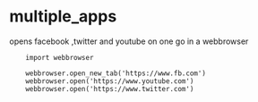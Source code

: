 # multiple_apps
opens facebook ,twitter and youtube on one go in a webbrowser
        
        import webbrowser

        webbrowser.open_new_tab('https://www.fb.com')
        webbrowser.open('https://www.youtube.com')
        webbrowser.open('https://www.twitter.com')
